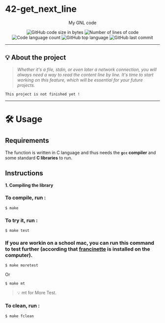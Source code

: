 # 42-get_next_line

<p align="center">My GNL code</p>

<p align="center">
	<img alt="GitHub code size in bytes" src="https://img.shields.io/github/languages/code-size/rphlr/42-get_next_line?color=lightblue" />
	<img alt="Number of lines of code" src="https://img.shields.io/tokei/lines/github/rphlr/42-get_next_line?color=critical" />
	<img alt="Code language count" src="https://img.shields.io/github/languages/count/rphlr/42-get_next_line?color=yellow" />
	<img alt="GitHub top language" src="https://img.shields.io/github/languages/top/rphlr/42-get_next_line?color=blue" />
	<img alt="GitHub last commit" src="https://img.shields.io/github/last-commit/rphlr/42-get_next_line?color=green" />
</p>

---

## 💡 About the project

> _Whether it's a file, stdin, or even later a network connection, you will always need a way to read the content line by line. It's time to start working on this feature, which will be essential for your future projects._

	This project is not finished yet !

---

# 🛠️ Usage

## Requirements

The function is written in C language and thus needs the **`gcc` compiler** and some standard **C libraries** to run.

## Instructions

**1. Compiling the library**

### To compile, run :

```shell
$ make
```

### To try it, run :

```shell
$ make test
```

### If you are workin on a school mac, you can run this command to test further (according that [francinette](https://github.com/xicodomingues/francinette) is installed on the computer).

```shell
$ make moretest
```

Or

```shell
$ make mt
```

> 💡 mt for More Test.

### To clean, run :

```shell
$ make fclean
```
